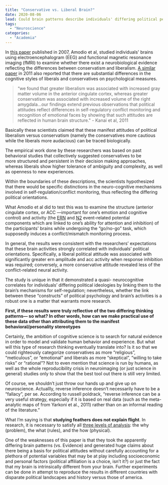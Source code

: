 ```yaml
---
title: "Conservative vs. Liberal Brain?"
date: 2020-08-06
lead: Could brain patterns describe individuals' differing political perspectives?
tags:
  - "Neuroscience"
categories:
  - "Academia"
---
```


In [this paper] published in 2007, Amodio et al, studied individuals' brains using electroencephalogram (EEG) and functional magnetic resonance imaging (fMRI) to examine whether there exist a neurobiological evidence reflecting the differences between conservatism and liberalism. [A similar paper] in 2011 also reported that there are substantial differences in the cognitive styles of liberals and conservatives on psychological measures.

> “we found that greater liberalism was associated with increased gray matter volume in the anterior cingulate cortex, whereas greater conservatism was associated with increased volume of the right amygdala…our findings extend previous observations that political attitudes reflect differences in self-regulatory conflict monitoring and recognition of emotional faces by showing that such attitudes are reflected in human brain structure." - Kanai et al, 2011

Basically these scientists claimed that these manifest attitudes of political liberalism versus conservatism (namely the conservatives more cautious while the liberals more audacious) can be traced biologically.

The empirical work done by these researchers was based on past behavioral studies that collectively suggested conservatives to be more structured and persistent in their decision making approaches, whereas liberals show higher tolerance of ambiguity and complexity, as well as openness to new experiences. 

Within the boundaries of these descriptions, the scientists hypothesized that there would be specific distinctions in the neuro-cognitive mechanisms involved in self-regulation/conflict monitoring, thus reflecting the differing political orientations.

What Amodio et al did to test this was to examine the structure (anterior cingulate cortex, or ACC —important for one’s emotion and cognitive control) and activity (the [ERN] and [N2] event-related potential components which are linked to one’s ability for attention and inhibition) of the participants' brains while undergoing the “go/no-go” task, which supposedly induces a conflict/mismatch monitoring process.

In general, the results were consistent with the researchers’ expectations that these brain activities strongly correlated with individuals’ political orientations. Specifically, a liberal political attitude was associated with significantly greater ern amplitude and acc activity when response inhibition was required; conversely, a more conservative attitude revealed less of the conflict-related neural activity.

The study is unique in that it demonstrated a quasi- neurocognitive correlates for individuals’ differing political ideologies by linking them to the brain’s mechanisms for self-regulation; nevertheless, whether the link between these “constructs” of political psychology and brain’s activities is a robust one is a matter that warrants more research.

**First, if these results were truly reflective of the two differing thinking patterns— so what? In other words, how can we make practical use of these data other than attributing them to the manifest behavioral/personality stereotypes**

Certainly, the ambition of cognitive science is to search for natural evidence in order to model and validate human behavior and experience. But what will this type of research thinking eventually translate into? Is it so that we could righteously categorize conservatives as more “religious”, “meticulous”, or “emotional” and liberals as more “skeptical”, “willing to take risks” or “rational”? Not to even mention that science is run by humans, as well as the whole reproducibility crisis in neuroimaging (or just science in general) studies only to show that the best tool out there is still very limited.

Of course, we shouldn’t just throw our hands up and give up on neuroscience. Actuallly, reverse inference doesn’t necessarily have to be a “fallacy”, per se. According to russell poldrack, “reverse inference can be a very useful strategy, especially if it is based on real data (such as the meta-analytic maps of from Yarkoni et al., 2011) rather than on an informal reading of the literature.”

What I’m saying is that **studying feathers does not explain flight**. In research, it is necessary to satisfy all [three levels of analysis]: the why (problem), the what (rules), and the how (physical).

One of the weaknesses of this paper is that they took the apparently differing brain patterns (vs. Evidence) and generated huge claims about there being a basis for political attitudes without carefully accounting for a plethora of potential variables that may be at play including socioeconomic and personal factors (political affiliation is a choice, isn’t it?) or just the fact that my brain is intrinsically different from your brain. Further experiments can be done in attempt to reproduce the results in different countries with disparate political landscapes and history versus those of america.

[this paper]: https://www.nature.com/articles/nn1979
[A similar paper]: https://www.sciencedirect.com/science/article/pii/S0960982211002892
[ERN]: https://en.wikipedia.org/wiki/Error-related_negativity
[N2]: https://en.wikipedia.org/wiki/N200_(neuroscience)
[three levels of analysis]: https://en.wikipedia.org/wiki/David_Marr_(neuroscientist)



